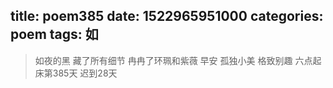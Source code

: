 title: poem385
date: 1522965951000
categories: poem
tags: 如
---
> 如夜的黑
藏了所有细节
冉冉了环珮和紫薇
早安
孤独小美
格致别趣
六点起床第385天 迟到28天
